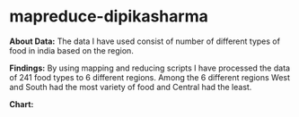 # mapreduce-dipikasharma

**About Data:**
The data I have used consist of number of different types of food in india based on the region. 

**Findings:**
By using mapping and reducing scripts I have processed the data of 241 food types to 6 different regions. Among the 6 different regions West and South had the most variety of food and Central had the least.

**Chart:**

